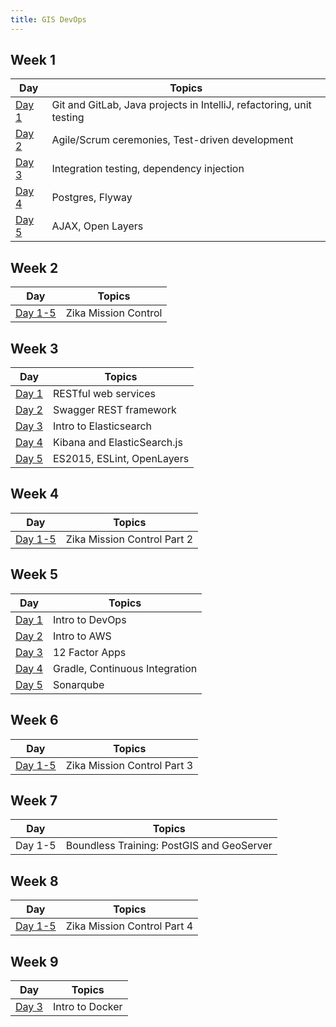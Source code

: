 ```yaml
---
title: GIS DevOps
---
```


## Week 1

Day | Topics
|----|--------|
[Day 1](week01/day1/) | Git and GitLab, Java projects in IntelliJ, refactoring, unit testing
[Day 2](week01/day2/) | Agile/Scrum ceremonies, Test-driven development
[Day 3](week01/day3/) | Integration testing, dependency injection
[Day 4](week01/day4/) | Postgres, Flyway
[Day 5](week01/day5/) | AJAX, Open Layers

## Week 2

Day | Topics
|----|--------|
[Day 1-5](week02/project/) | Zika Mission Control

## Week 3

Day | Topics
|----|--------|
[Day 1](week03/day1/) | RESTful web services
[Day 2](week03/day2/) | Swagger REST framework
[Day 3](week03/day3/) | Intro to Elasticsearch
[Day 4](week03/day4/) | Kibana and ElasticSearch.js
[Day 5](week03/day5/) | ES2015, ESLint, OpenLayers

## Week 4

Day | Topics
|----|--------|
[Day 1-5](week04/project/) | Zika Mission Control Part 2

## Week 5

Day | Topics
|----|--------|
[Day 1](week05/day1/) | Intro to DevOps
[Day 2](week05/day2/) | Intro to AWS
[Day 3](week05/day3/) | 12 Factor Apps
[Day 4](week05/day4/) | Gradle, Continuous Integration
[Day 5](week05/day5/) | Sonarqube

## Week 6

Day | Topics
|----|--------|
[Day 1-5](week06/project) | Zika Mission Control Part 3

## Week 7

Day | Topics
|----|--------|
Day 1-5 | Boundless Training: PostGIS and GeoServer

## Week 8

Day | Topics
|----|--------|
[Day 1-5](week08/project) | Zika Mission Control Part 4

## Week 9

Day | Topics
|----|--------|
[Day 3](week09/day3/) | Intro to Docker 

